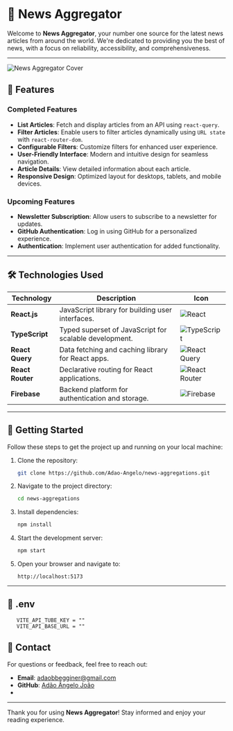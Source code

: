 # 📰 News Aggregator

Welcome to **News Aggregator**, your number one source for the latest news articles from around the world. We're dedicated to providing you the best of news, with a focus on reliability, accessibility, and comprehensiveness.

---

<img src="./assets/Cover.png" alt="News Aggregator Cover" />

## 🚀 Features

### Completed Features
- **List Articles**: Fetch and display articles from an API using `react-query`.
- **Filter Articles**: Enable users to filter articles dynamically using `URL state` with `react-router-dom`.
- **Configurable Filters**: Customize filters for enhanced user experience.
- **User-Friendly Interface**: Modern and intuitive design for seamless navigation.
- **Article Details**: View detailed information about each article.
- **Responsive Design**: Optimized layout for desktops, tablets, and mobile devices.

### Upcoming Features
- **Newsletter Subscription**: Allow users to subscribe to a newsletter for updates.
- **GitHub Authentication**: Log in using GitHub for a personalized experience.
- **Authentication**: Implement user authentication for added functionality.

---

## 🛠️ Technologies Used

| Technology         | Description                                          | Icon                                                                                      |
|---------------------|------------------------------------------------------|------------------------------------------------------------------------------------------|
| **React.js**       | JavaScript library for building user interfaces.     | ![React](https://img.shields.io/badge/-React-05122A?style=flat&logo=react)               |
| **TypeScript**     | Typed superset of JavaScript for scalable development. | ![TypeScript](https://img.shields.io/badge/-Typescript-05122A?style=flat&logo=typescript)|
| **React Query**    | Data fetching and caching library for React apps.     | ![React Query](https://img.shields.io/badge/-ReactQuery-05122A?style=flat&logo=react-query)|
| **React Router**   | Declarative routing for React applications.           | ![React Router](https://img.shields.io/badge/-ReactRouter-05122A?style=flat&logo=react-router)|
| **Firebase**       | Backend platform for authentication and storage.      | ![Firebase](https://img.shields.io/badge/-Firebase-05122A?style=flat&logo=firebase)       |

---

## 📖 Getting Started

Follow these steps to get the project up and running on your local machine:

1. Clone the repository:
   ```bash
   git clone https://github.com/Adao-Angelo/news-aggregations.git
   ```

2. Navigate to the project directory:
   ```bash
   cd news-aggregations
   ```

3. Install dependencies:
   ```bash
   npm install
   ```

4. Start the development server:
   ```bash
   npm start
   ```

5. Open your browser and navigate to:
   ```
   http://localhost:5173
   ```

---
## 📧 .env 

```.env 
   VITE_API_TUBE_KEY = ""
   VITE_API_BASE_URL = ""
```


## 📧 Contact

For questions or feedback, feel free to reach out:

- **Email**: adaobbegginer@gmail.com
- **GitHub**: [Adão Ângelo Joâo](https://github.com/Adao-Angelo)
-
---

Thank you for using **News Aggregator**! Stay informed and enjoy your reading experience.



